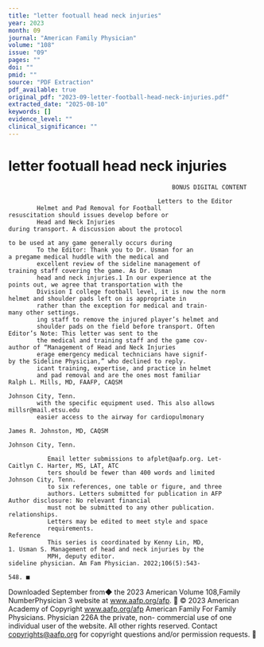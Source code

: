 ```yaml
---
title: "letter footuall head neck injuries"
year: 2023
month: 09
journal: "American Family Physician"
volume: "108"
issue: "09"
pages: ""
doi: ""
pmid: ""
source: "PDF Extraction"
pdf_available: true
original_pdf: "2023-09-letter-football-head-neck-injuries.pdf"
extracted_date: "2025-08-10"
keywords: []
evidence_level: ""
clinical_significance: ""
---
```


# letter footuall head neck injuries

                                                  BONUS DIGITAL CONTENT

                                              Letters to the Editor
            Helmet and Pad Removal for Football                                  resuscitation should issues develop before or
            Head and Neck Injuries                                               during transport. A discussion about the protocol
                                                                                 to be used at any game generally occurs during
            To the Editor: Thank you to Dr. Usman for an                         a pregame medical huddle with the medical and
            excellent review of the sideline management of                       training staff covering the game. As Dr. Usman
            head and neck injuries.1 In our experience at the                    points out, we agree that transportation with the
            Division I college football level, it is now the norm                helmet and shoulder pads left on is appropriate in
            rather than the exception for medical and train-                     many other settings.
            ing staff to remove the injured player’s helmet and
            shoulder pads on the field before transport. Often                     Editor’s Note: This letter was sent to the
            the medical and training staff and the game cov-                       author of “Management of Head and Neck Injuries
            erage emergency medical technicians have signif-                       by the Sideline Physician,” who declined to reply.
            icant training, expertise, and practice in helmet
            and pad removal and are the ones most familiar                       Ralph L. Mills, MD, FAAFP, CAQSM
                                                                                 Johnson City, Tenn.
            with the specific equipment used. This also allows                   millsr@mail.etsu.edu
            easier access to the airway for cardiopulmonary
                                                                                 James R. Johnston, MD, CAQSM
                                                                                 Johnson City, Tenn.

               Email letter submissions to afplet@aafp.org. Let-                 Caitlyn C. Harter, MS, LAT, ATC
               ters should be fewer than 400 words and limited                   Johnson City, Tenn.
               to six references, one table or figure, and three
               authors. Letters submitted for publication in AFP                 Author disclosure: No relevant financial
               must not be submitted to any other publication.                   relationships.
               Letters may be edited to meet style and space
               requirements.                                                     Reference
               This series is coordinated by Kenny Lin, MD,                        1. Usman S. Management of head and neck injuries by the
               MPH, deputy editor.                                                    sideline physician. Am Fam Physician. 2022;106(5):543-
                                                                                      548. ■




 Downloaded
September   from◆ the
          2023        American
                   Volume  108,Family
                                NumberPhysician
                                          3 website at www.aafp.org/afp.        © 2023 American Academy of
                                                                         Copyright
                                                          www.aafp.org/afp                               American    Family For
                                                                                                            Family Physicians. Physician   226A
                                                                                                                                 the private, non-
commercial use of one individual user of the website. All other rights reserved. Contact copyrights@aafp.org for copyright questions and/or permission requests.
